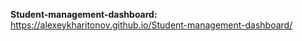 **Student-management-dashboard:**  
https://alexeykharitonov.github.io/Student-management-dashboard/
